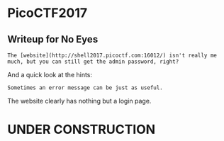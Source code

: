 # PicoCTF2017
## Writeup for No Eyes

    The [website](http://shell2017.picoctf.com:16012/) isn't really me much, but you can still get the admin password, right?
    
And a quick look at the hints:

    Sometimes an error message can be just as useful.
    
The website clearly has nothing but a login page.

# UNDER CONSTRUCTION
